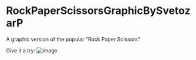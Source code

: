 # RockPaperScissorsGraphicBySvetozarP
A graphic version of the popular "Rock Paper Scissors"

Give it a try:
![image](https://github.com/SvetozarP/RockPaperScissorsGraphicBySvetozarP/assets/145108913/3596730a-385f-42ee-9962-32651884f571)
